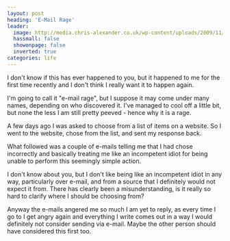 ```yaml
---
layout: post
heading: 'E-Mail Rage'
leader:
  image: http://media.chris-alexander.co.uk/wp-content/uploads/2009/11/load.jpg
  hassmall: false
  showonpage: false
  inverted: true
categories: life
---
```


I don't know if this has ever happened to you, but it happened to me for the first time recently and I don't think I really want it to happen again.

I'm going to call it "e-mail rage", but I suppose it may come under many names, depending on who discovered it. I've managed to cool off a little bit, but none the less I am still pretty peeved - hence why it is a rage.

A few days ago I was asked to choose from a list of items on a website. So I went to the website, chose from the list, and sent my response back.

What followed was a couple of e-mails telling me that I had chose incorrectly and basically treating me like an incompetent idiot for being unable to perform this seemingly simple action.

I don't know about you, but I don't like being like an incompetent idiot in any way, particularly over e-mail, and from a source that I definitely would not expect it from. There has clearly been a misunderstanding, is it really so hard to clarify where I should be choosing from?

Anyway the e-mails angered me so much I am yet to reply, as every time I go to I get angry again and everything I write comes out in a way I would definitely not consider sending via e-mail. Maybe the other person should have considered this first too.

<!-- Replace missing image from http://media.chris-alexander.co.uk/wp-content/uploads/2009/11/load.jpg -->
